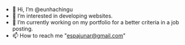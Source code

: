 - 👋 Hi, I’m @eunhachingu
- 👀 I’m interested in developing websites.
- 🌱 I’m currently working on my portfolio for a better criteria in a job posting.
- 📫 How to reach me "espajunar@gmail.com" 

<!---
eunhachingu/eunhachingu is a ✨ special ✨ repository because its `README.md` (this file) appears on your GitHub profile.
You can click the Preview link to take a look at your changes.
--->
